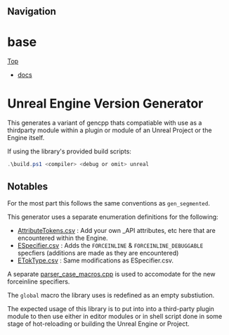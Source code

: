 ## Navigation

# base

[Top](../Readme.md)

* [docs](../docs/Readme.md)

# Unreal Engine Version Generator

This generates a variant of gencpp thats compatiable with use as a thirdparty module within a plugin or module of an Unreal Project or the Engine itself.

If using the library's provided build scripts:

```ps1
.\build.ps1 <compiler> <debug or omit> unreal
```

## Notables

For the most part this follows the same conventions as `gen_segmented`.

This generator uses a separate enumeration definitions for the following:

* [AttributeTokens.csv](./enums/AttributeTokens.csv) : Add your own <MODULE>_API attributes, etc here that are encountered within the Engine.
* [ESpecifier.csv](./enums/ESpecifier.csv) : Adds the `FORCEINLINE` & `FORCEINLINE_DEBUGGABLE` specfiers (additions are made as they are encountered)
* [ETokType.csv](./enums/ETokType.csv) : Same modifications as ESpecifier.csv.

A separate [parser_case_macros.cpp](./components/parser_case_macros.cpp) is used to accomodate for the new forceinline specifiers.

The `global` macro the library uses is redefined as an empty substiution.


The expected usage of this library is to put into into a third-party plugin module to then use either in editor modules or in shell script done in some stage of hot-reloading or building the Unreal Engine or Project.
